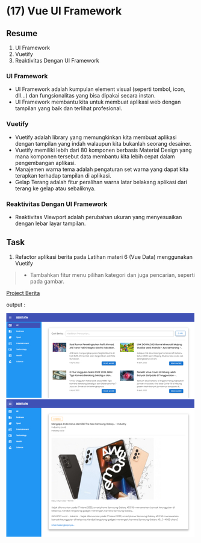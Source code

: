 # (17) Vue UI Framework

## Resume
1. UI Framework
2. Vuetify
3. Reaktivitas Dengan UI Framework

### UI Framework
* UI Framework adalah kumpulan element visual (seperti tombol, icon, dll...) dan fungsionalitas yang bisa dipakai secara instan.
* UI Framework membantu kita untuk membuat aplikasi web dengan tampilan yang baik dan terlihat profesional.

### Vuetify
* Vuetify adalah library yang memungkinkan kita membuat aplikasi dengan tampilan yang indah walaupun kita bukanlah seorang desainer.
* Vuetify memiliki lebih dari 80 komponen berbasis Material Design yang mana komponen tersebut data membantu kita lebih cepat dalam pengembangan aplikasi.
* Manajemen warna tema adalah pengaturan set warna yang dapat kita terapkan terhadap tampilan di aplikasi.
* Gelap Terang adalah fitur peralihan warna latar belakang aplikasi dari terang ke gelap atau sebaliknya.

### Reaktivitas Dengan UI Framework
* Reaktivitas Viewport adalah perubahan ukuran yang menyesuaikan dengan lebar layar tampilan.


## Task
1. Refactor aplikasi berita pada Latihan materi 6 (Vue Data) menggunakan Vuetify
  > * Tambahkan fitur menu pilihan kategori dan juga pencarian, seperti pada gambar.

[Project Berita](../15_Vue%20Data/praktikum)

output :

![Output halaman daftar berita](./screenshots/screenshot%20-%20daftar%20berita.jpg)
![Output halaman detail berita](./screenshots/screenshot%20-%20detail%20berita.jpg)

